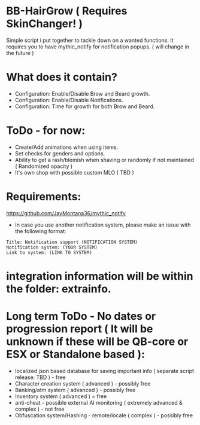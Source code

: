 # BB-HairGrow ( Requires SkinChanger! )
Simple script i put together to tackle down on a wanted functions.
It requires you to have mythic_notify for notification popups. ( will change in the future )

# What does it contain?
- Configuration: Enable/Disable Brow and Beard growth.
- Configuration: Enable/Disable Notifications.
- Configuration: Time for growth for both Brow and Beard.

# ToDo - for now:
- Create/Add animations when using items.
- Set checks for genders and options.
- Ability to get a rash/blemish when shaving or randomly if not maintained ( Randomized opacity )
- It's own shop with possible custom MLO ( TBD )

# Requirements:
https://github.com/JayMontana36/mythic_notify
- In case you use another notification system, please make an issue with the following format:
```
Title: Notification support (NOTIFICATION SYSTEM)
Notification system: (YOUR SYSTEM)
Link to system: (LINK TO SYSTEM)
```

# integration information will be within the folder: extrainfo.




# Long term ToDo - No dates or progression report ( It will be unknown if these will be QB-core or ESX or Standalone based ):
- localized json based database for saving important info ( separate script release: TBD ) - free
- Character creation system ( advanced ) - possibly free
- Banking/atm system ( advanced ) - possibly free
- Inventory system ( advanced ) = free
- anti-cheat - possible external AI monitoring ( extremely advanced & complex ) - not free
- Obfuscation system/Hashing - remote/locale ( complex ) - possibly free
